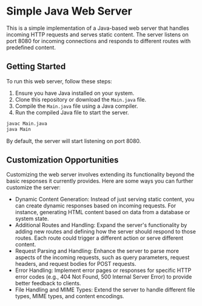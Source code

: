 # Simple Java Web Server

This is a simple implementation of a Java-based web server that handles incoming HTTP requests and serves static content. 
The server listens on port 8080 for incoming connections and responds to different routes with predefined content.

## Getting Started

To run this web server, follow these steps:

1. Ensure you have Java installed on your system.
2. Clone this repository or download the `Main.java` file.
3. Compile the `Main.java` file using a Java compiler.
4. Run the compiled Java file to start the server.

```bash
javac Main.java
java Main
```

By default, the server will start listening on port 8080.

## Customization Opportunities
Customizing the web server involves extending its functionality beyond the basic responses it currently provides. 
Here are some ways you can further customize the server:

+ Dynamic Content Generation: Instead of just serving static content, you can create dynamic responses based on incoming requests. For instance, generating HTML content based on data from a database or system state.
+ Additional Routes and Handling: Expand the server's functionality by adding new routes and defining how the server should respond to those routes. Each route could trigger a different action or serve different content.
+ Request Parsing and Handling: Enhance the server to parse more aspects of the incoming requests, such as query parameters, request headers, and request bodies for POST requests.
+ Error Handling: Implement error pages or responses for specific HTTP error codes (e.g., 404 Not Found, 500 Internal Server Error) to provide better feedback to clients.
+ File Handling and MIME Types: Extend the server to handle different file types, MIME types, and content encodings.

